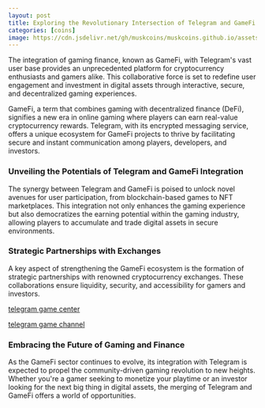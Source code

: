 ```yaml
---
layout: post
title: Exploring the Revolutionary Intersection of Telegram and GameFi: A Comprehensive Guide
categories: [coins]
image: https://cdn.jsdelivr.net/gh/muskcoins/muskcoins.github.io/assets/images/telegram-game-logo.png
---
```


The integration of gaming finance, known as GameFi, with Telegram's vast user base provides an unprecedented platform for cryptocurrency enthusiasts and gamers alike. This collaborative force is set to redefine user engagement and investment in digital assets through interactive, secure, and decentralized gaming experiences. 

GameFi, a term that combines gaming with decentralized finance (DeFi), signifies a new era in online gaming where players can earn real-value cryptocurrency rewards. Telegram, with its encrypted messaging service, offers a unique ecosystem for GameFi projects to thrive by facilitating secure and instant communication among players, developers, and investors. 

### Unveiling the Potentials of Telegram and GameFi Integration

The synergy between Telegram and GameFi is poised to unlock novel avenues for user participation, from blockchain-based games to NFT marketplaces. This integration not only enhances the gaming experience but also democratizes the earning potential within the gaming industry, allowing players to accumulate and trade digital assets in secure environments.

### Strategic Partnerships with Exchanges

A key aspect of strengthening the GameFi ecosystem is the formation of strategic partnerships with renowned cryptocurrency exchanges. These collaborations ensure liquidity, security, and accessibility for gamers and investors.

[telegram game center](/302.html?target=https://t.me/tgGameCenterBot/tggame)

[telegram game channel](/302.html?target=https://t.me/miniGamesn)

### Embracing the Future of Gaming and Finance

As the GameFi sector continues to evolve, its integration with Telegram is expected to propel the community-driven gaming revolution to new heights. Whether you're a gamer seeking to monetize your playtime or an investor looking for the next big thing in digital assets, the merging of Telegram and GameFi offers a world of opportunities.